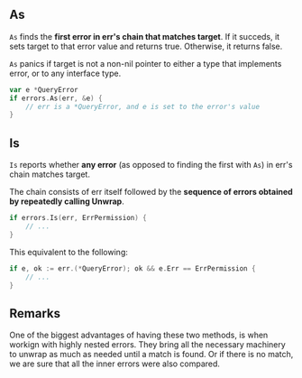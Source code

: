 ## As

`As` finds the **first error in err's chain that matches target**. If it
succeds, it sets target to that error value and returns true. Otherwise,
it returns false.

`As` panics if target is not a non-nil pointer to either a type that implements
error, or to any interface type.

```go
var e *QueryError
if errors.As(err, &e) {
    // err is a *QueryError, and e is set to the error's value
}
```

## Is

`Is` reports whether **any error** (as opposed to finding the first with `As`)
in err's chain matches target.

The chain consists of err itself followed by the **sequence of errors obtained**
**by repeatedly calling Unwrap**.

```go
if errors.Is(err, ErrPermission) {
    // ...
}
```

This equivalent to the following:

```go
if e, ok := err.(*QueryError); ok && e.Err == ErrPermission {
    // ...
}
```

## Remarks

One of the biggest advantages of having these two methods, is when workign with
highly nested errors. They bring all the necessary machinery to unwrap as much
as needed until a match is found. Or if there is no match, we are sure that all
the inner errors were also compared.
